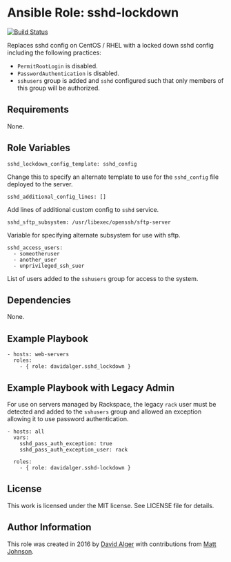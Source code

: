# Ansible Role: sshd-lockdown

[![Build Status](https://travis-ci.org/davidalger/ansible-role-sshd-lockdown.svg?branch=master)](https://travis-ci.org/davidalger/ansible-role-sshd-lockdown)

Replaces sshd config on CentOS / RHEL with a locked down sshd config including the following practices:

* `PermitRootLogin` is disabled.
* `PasswordAuthentication` is disabled.
* `sshusers` group is added and `sshd` configured such that only members of this group will be authorized.

## Requirements

None.

## Role Variables

    sshd_lockdown_config_template: sshd_config

Change this to specify an alternate template to use for the `sshd_config` file deployed to the server.

    sshd_additional_config_lines: []

Add lines of additional custom config to `sshd` service.

    sshd_sftp_subsystem: /usr/libexec/openssh/sftp-server

Variable for specifying alternate subsystem for use with sftp.

    sshd_access_users:
      - someotheruser
      - another_user
      - unprivileged_ssh_suer

List of users added to the `sshusers` group for access to the system.

## Dependencies

None.

## Example Playbook

    - hosts: web-servers
      roles:
        - { role: davidalger.sshd_lockdown }

## Example Playbook with Legacy Admin

For use on servers managed by Rackspace, the legacy `rack` user must be detected and added to the `sshusers` group and allowed an exception allowing it to use password authentication.

    - hosts: all
      vars:
        sshd_pass_auth_exception: true
        sshd_pass_auth_exception_user: rack

      roles:
        - { role: davidalger.sshd-lockdown }

## License

This work is licensed under the MIT license. See LICENSE file for details.

## Author Information

This role was created in 2016 by [David Alger](http://davidalger.com/) with contributions from [Matt Johnson](https://github.com/mttjohnson/).
